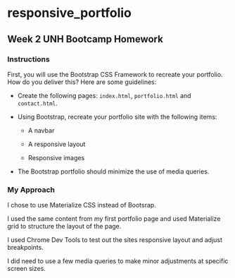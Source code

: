 # responsive_portfolio
## Week 2 UNH Bootcamp Homework

### Instructions 
First, you will use the Bootstrap CSS Framework to recreate your portfolio. How do you deliver this? Here are some guidelines:

* Create the following pages: `index.html`, `portfolio.html` and `contact.html`.

* Using Bootstrap, recreate your portfolio site with the following items:

   * A navbar

   * A responsive layout

   * Responsive images

* The Bootstrap portfolio should minimize the use of media queries.

### My Approach 
I chose to use Materialize CSS instead of Bootsrap.

I used the same content from my first portfolio page and used Materialize grid to structure the layout of the page.

I used Chrome Dev Tools to test out the sites responsive layout and adjust breakpoints.

I did need to use a few media queries to make minor adjustments at specific screen sizes.


